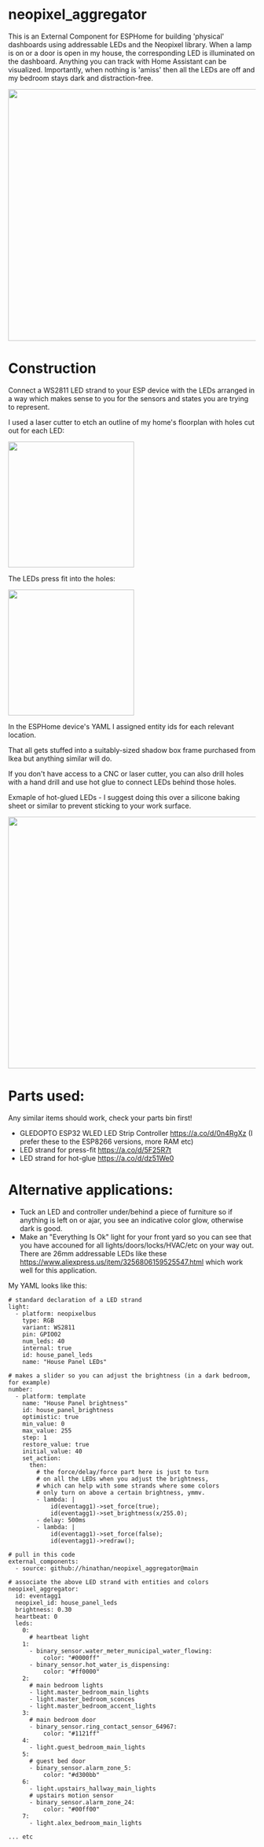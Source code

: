 # neopixel_aggregator
This is an External Component for ESPHome for building 'physical' dashboards using addressable LEDs and the Neopixel library. When a lamp is on or a door is open in my house, the corresponding LED is illuminated on the dashboard. Anything you can track with Home Assistant can be visualized. Importantly, when nothing is 'amiss' then all the LEDs are off and my bedroom stays dark and distraction-free.

<img src="https://github.com/user-attachments/assets/221bfc56-1991-4098-9181-28954e442963" width="512" />


# Construction
Connect a WS2811 LED strand to your ESP device with the LEDs arranged in a way which makes sense to you for the sensors and states you are trying to represent.

I used a laser cutter to etch an outline of my home's floorplan with holes cut out for each LED:

<img src="https://github.com/user-attachments/assets/41511434-a303-4719-9b1a-b1649b7faf01" width="256" />

The LEDs press fit into the holes:

<img src="https://github.com/user-attachments/assets/fe184a68-0b36-4963-bdc2-17e98b7b4dd0" width="256" />

In the ESPHome device's YAML I assigned entity ids for each relevant location.

That all gets stuffed into a suitably-sized shadow box frame purchased from Ikea but anything similar will do.

If you don't have access to a CNC or laser cutter, you can also drill holes with a hand drill and use hot glue to connect LEDs behind those holes.

Exmaple of hot-glued LEDs - I suggest doing this over a silicone baking sheet or similar to prevent sticking to your work surface.

<img src="https://github.com/user-attachments/assets/076806af-38b7-4642-bb7d-6a6efb0a0c44" width="512" />




# Parts used:
 Any similar items should work, check your parts bin first!
- GLEDOPTO ESP32 WLED LED Strip Controller https://a.co/d/0n4RgXz (I prefer these to the ESP8266 versions, more RAM etc)
- LED strand for press-fit https://a.co/d/5F25R7t
- LED strand for hot-glue https://a.co/d/dz51We0


# Alternative applications:
- Tuck an LED and controller under/behind a piece of furniture so if anything is left on or ajar, you see an indicative color glow, otherwise dark is good.
- Make an "Everything Is Ok" light for your front yard so you can see that you have accouned for all lights/doors/locks/HVAC/etc on your way out. There are  26mm addressable LEDs like these https://www.aliexpress.us/item/3256806159525547.html which work well for this application.


My YAML looks like this:


```
# standard declaration of a LED strand
light:
  - platform: neopixelbus
    type: RGB
    variant: WS2811
    pin: GPIO02
    num_leds: 40
    internal: true
    id: house_panel_leds
    name: "House Panel LEDs"

# makes a slider so you can adjust the brightness (in a dark bedroom, for example)
number:
  - platform: template
    name: "House Panel brightness"
    id: house_panel_brightness
    optimistic: true
    min_value: 0
    max_value: 255
    step: 1
    restore_value: true
    initial_value: 40
    set_action:
      then:
        # the force/delay/force part here is just to turn
        # on all the LEDs when you adjust the brightness,
        # which can help with some strands where some colors
        # only turn on above a certain brightness, ymmv.
        - lambda: |
            id(eventagg1)->set_force(true);
            id(eventagg1)->set_brightness(x/255.0);
        - delay: 500ms
        - lambda: |
            id(eventagg1)->set_force(false);
            id(eventagg1)->redraw();

# pull in this code
external_components:
  - source: github://hinathan/neopixel_aggregator@main

# associate the above LED strand with entities and colors
neopixel_aggregator:
  id: eventagg1
  neopixel_id: house_panel_leds
  brightness: 0.30
  heartbeat: 0
  leds:
    0:
      # heartbeat light
    1:
      - binary_sensor.water_meter_municipal_water_flowing:
          color: "#0000ff"
      - binary_sensor.hot_water_is_dispensing:
          color: "#ff0000"
    2:
      # main bedroom lights
      - light.master_bedroom_main_lights
      - light.master_bedroom_sconces
      - light.master_bedroom_accent_lights
    3:
      # main bedroom door
      - binary_sensor.ring_contact_sensor_64967:
          color: "#1121ff"
    4:
      - light.guest_bedroom_main_lights
    5:
      # guest bed door
      - binary_sensor.alarm_zone_5:
          color: "#d300bb"
    6:
      - light.upstairs_hallway_main_lights
      # upstairs motion sensor
      - binary_sensor.alarm_zone_24:
          color: "#00ff00"
    7:
      - light.alex_bedroom_main_lights

... etc
```
